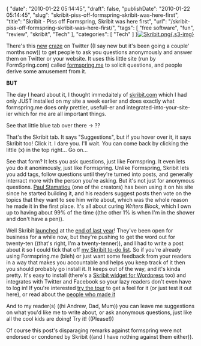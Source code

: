 {
    "date": "2010-01-22 05:14:45",
    "draft": false,
    "publishDate": "2010-01-22 05:14:45",
    "slug": "skribit-piss-off-formspring-skribit-was-here-first",
    "title": "Skribit - Piss off Formspring, Skribit was here first",
    "url": "\/skribit-piss-off-formspring-skribit-was-here-first\/",
    "tags": [
        "free software",
        "fun",
        "review",
        "skribit",
        "Tech"
    ],
    "categories": [
        "Tech"
    ]
}[![Skribit.png](https://turbo.geekorium.com.au/images/Skribit.png){.s3-img}](http://skribit.com/)

There's this
[new](http://www.techcrunch.com/2010/01/04/formspring-ask-me-anything/)
[craze](http://gawker.com/5438956/formspringme-the-sociopathic-crack-cocaine-of-oversharing)
on Twitter ((I say new but it's been going a couple' months now)) to get
people to ask you questions anonymously and answer them on Twitter or
your website. It uses this little site (run by FormSpring.com) called
[formspring.me](http://formspring.me) to solicit questions, and people
derive some amusement from it.

**BUT**

The day I heard about it, I thought immedaitely of
[skribit.com](http://skribit.com) which I had only JUST installed on my
site a week earlier and does exactly what formspring.me does only
prettier, usefull-er and integrated-into-your-site-ier which for me are
all important things.

See that little blue tab over there -&gt; ??

That's the Skribit tab. It says "Suggestions", but if you hover over it,
it says Skribit too! Click it. I dare you. I'll wait. You can come back
by clicking the little (x) in the top right... Go on...

See that form? It lets you ask questions, just like Formspring. It even
lets you do it anonimously, just like Formspring. Unlike Formspring,
Skribit lets you add tags, follow questions until they're turned into
posts, and generally interract more with the person you're asking. But
it's not just for anonymous questions. [Paul
Stamatiou](http://paulstamatiou.com) (one of the creators) has been
using it on his site since he started building it, and his readers
suggest posts then vote on the topics that they want to see him write
about, which was the whole reason he made it in the first place. It's
all about curing *Writers Block*, which I own up to having about 99% of
the time ((the other 1% is when I'm in the shower and don't have a
pen)).

Well Skribit
[launched](http://www.techcrunch.com/2009/12/17/skribit-finally-launches/)
at the [end of last
year](http://skribit.com/blog/2009/12/16/launch-day-arrives/)! They've
been open for business for a while now, but they're pushing to get the
word out for twenty-ten ((that's right, I'm a twenty-tenner)), and I had
to write a post about it so I could tick that off [my Skribit to-do
list](http://skribit.com/blogs/josh-nunns-geekorium). So if you're
already using Formspring.me (bleh) or just want some feedback from your
readers in a way that makes you accountable and helps you keep track of
it then you should probably go install it. It keeps out of the way, and
it's kinda pretty. It's easy to install (there's a [Skribit widget for
Wordpress](http://skribit.com/wordpress) too) and integrates with
Twitter and Facebook so your lazy readers don't even have to log in! If
you're interested [try the tour](http://skribit.com/tour) to get a feel
for it (or just test it out here), or read about the [people who made
it](http://skribit.com/about)

And to my reader(s) ((hi Andrew, Dad, Mum)) you can leave me suggestions
on what you'd like me to write about, or ask anonymous questions, just
like all the cool kids are doing! Try it! ((Please!))

Of course this post's disparaging remarks against formspring were not
endorsed or condoned by Skribit ((and I have nothing against them
either)).